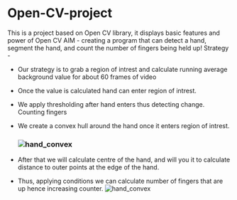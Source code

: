 # Open-CV-project
This is a project based on Open CV library, it displays basic features and power of Open CV 
AIM - creating a program that can detect a hand, segment the hand, and count the number of fingers being held up!
Strategy -
- Our strategy is to grab a region of intrest and calculate running average background value for about 60 frames of video
- Once the value is calculated hand can enter region of intrest. 
- We apply thresholding after hand enters thus detecting change.
Counting fingers
- We create a convex hull around the hand once it enters region of intrest.

  ### ![hand_convex](https://github.com/user-attachments/assets/3da12dc2-61ea-42e3-b35f-fdbd4e70f525)
- After that we will calculate centre of the hand, and will you it to calculate distance to outer points at the edge of the hand.
- Thus, applying conditions we can calculate number of fingers that are up hence increasing counter.
![hand_convex](https://github.com/user-attachments/assets/3da12dc2-61ea-42e3-b35f-fdbd4e70f525)
